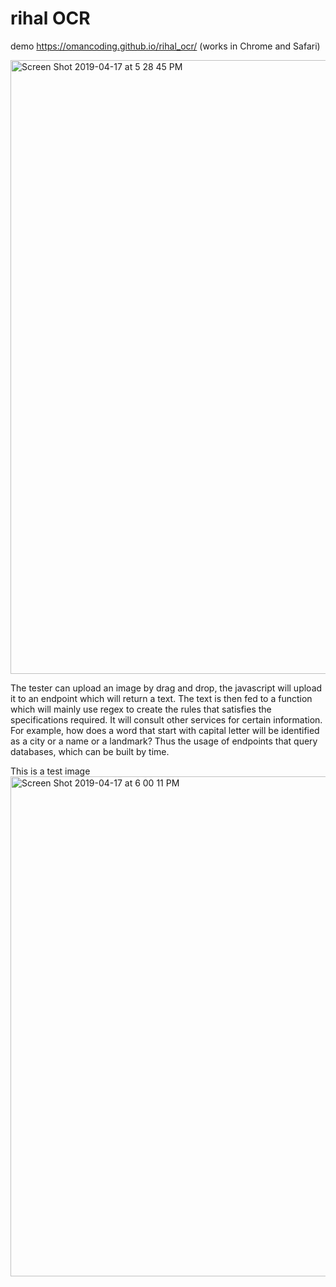 # rihal OCR
demo https://omancoding.github.io/rihal_ocr/ (works in Chrome and Safari)

<img width="982" alt="Screen Shot 2019-04-17 at 5 28 45 PM" src="https://user-images.githubusercontent.com/38236933/56291581-922c0f00-6136-11e9-99be-12f808fac5c6.png">

The tester can upload an image by drag and drop, the javascript will upload it to an endpoint which will return a text. The text is then fed to a function which will mainly use regex to create the rules that satisfies the specifications required. It will consult other services for certain information. For example, how does a word that start with capital letter will be identified  as a city or a name or a landmark? Thus the usage of endpoints that query databases, which can be built by time.


This is a test image
<img width="800" alt="Screen Shot 2019-04-17 at 6 00 11 PM" src="https://user-images.githubusercontent.com/38236933/56293762-ca355100-613a-11e9-8b29-059bf4105f8a.png">
